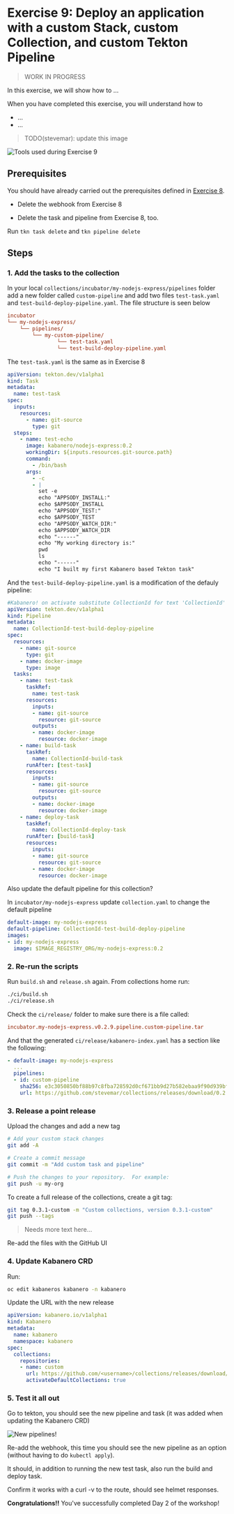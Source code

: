 # Exercise 9: Deploy an application with a custom Stack, custom Collection, and custom Tekton Pipeline

> WORK IN PROGRESS

In this exercise, we will show how to ...

When you have completed this exercise, you will understand how to

* ...
* ...

> TODO(stevemar): update this image

![Tools used during Exercise 9](images/ex9.png)

## Prerequisites

You should have already carried out the prerequisites defined in [Exercise 8](../exercise-8/README.md).

* Delete the webhook from Exercise 8

* Delete the task and pipeline from Exercise 8, too.

Run `tkn task delete` and `tkn pipeline delete`

## Steps

### 1. Add the tasks to the collection

In your local `collections/incubator/my-nodejs-express/pipelines` folder add a new folder called `custom-pipeline` and add two files `test-task.yaml` and `test-build-deploy-pipeline.yaml`. The file structure is seen below

```ini
incubator
└── my-nodejs-express/
    └── pipelines/
        └── my-custom-pipeline/
                └── test-task.yaml
                └── test-build-deploy-pipeline.yaml
```

The `test-task.yaml` is the same as in Exercise 8

```yaml
apiVersion: tekton.dev/v1alpha1
kind: Task
metadata:
  name: test-task
spec:
  inputs:
    resources:
      - name: git-source
        type: git
  steps:
    - name: test-echo
      image: kabanero/nodejs-express:0.2
      workingDir: ${inputs.resources.git-source.path}
      command:
        - /bin/bash
      args:
        - -c
        - |
          set -e
          echo "APPSODY_INSTALL:"
          echo $APPSODY_INSTALL
          echo "APPSODY_TEST:"
          echo $APPSODY_TEST
          echo "APPSODY_WATCH_DIR:"
          echo $APPSODY_WATCH_DIR
          echo "------"
          echo "My working directory is:"
          pwd
          ls
          echo "------"
          echo "I built my first Kabanero based Tekton task"
```

And the `test-build-deploy-pipeline.yaml` is a modification of the defauly pipeline:

```yaml
#Kabanero! on activate substitute CollectionId for text 'CollectionId'
apiVersion: tekton.dev/v1alpha1
kind: Pipeline
metadata:
  name: CollectionId-test-build-deploy-pipeline
spec:
  resources:
    - name: git-source
      type: git
    - name: docker-image
      type: image
  tasks:
    - name: test-task
      taskRef:
        name: test-task
      resources:
        inputs:
        - name: git-source
          resource: git-source
        outputs:
        - name: docker-image
          resource: docker-image
    - name: build-task
      taskRef:
        name: CollectionId-build-task
      runAfter: [test-task]
      resources:
        inputs:
        - name: git-source
          resource: git-source
        outputs:
        - name: docker-image
          resource: docker-image
    - name: deploy-task
      taskRef:
        name: CollectionId-deploy-task
      runAfter: [build-task]
      resources:
        inputs:
        - name: git-source
          resource: git-source
        - name: docker-image
          resource: docker-image
```

Also update the default pipeline for this collection?

In `incubator/my-nodejs-express` update `collection.yaml` to change the default pipeline

```yaml
default-image: my-nodejs-express
default-pipeline: CollectionId-test-build-deploy-pipeline
images:
- id: my-nodejs-express
  image: $IMAGE_REGISTRY_ORG/my-nodejs-express:0.2
```

### 2. Re-run the scripts

Run `build.sh` and `release.sh` again. From collections home run:

```bash
./ci/build.sh
./ci/release.sh
```

Check the `ci/release/` folder to make sure there is a file called:

```ini
incubator.my-nodejs-express.v0.2.9.pipeline.custom-pipeline.tar
```

And that the generated `ci/release/kabanero-index.yaml` has a section like the following:

```yaml
- default-image: my-nodejs-express
  ...
  pipelines:
  - id: custom-pipeline
    sha256: e3c3050850bf88b97c8fba728592d0cf671bb9d27b582ebaa9f90d939bfa60a5
    url: https://github.com/stevemar/collections/releases/download/0.2.1/incubator.my-nodejs-express.v0.2.9.pipeline.custom-pipeline.tar.gz
```

### 3. Release a point release

Upload the changes and add a new tag

```bash
# Add your custom stack changes
git add -A

# Create a commit message
git commit -m "Add custom task and pipeline"

# Push the changes to your repository.  For example:
git push -u my-org
```

To create a full release of the collections, create a git tag:

```bash
git tag 0.3.1-custom -m "Custom collections, version 0.3.1-custom"
git push --tags
```

> Needs more text here...

Re-add the files with the GitHub UI

### 4. Update Kabanero CRD

Run:

```bash
oc edit kabaneros kabanero -n kabanero
```

Update the URL with the new release

```yaml
apiVersion: kabanero.io/v1alpha1
kind: Kabanero
metadata:
  name: kabanero
  namespace: kabanero
spec:
  collections:
    repositories:
    - name: custom
      url: https://github.com/<username>/collections/releases/download/0.3.1-custom/kabanero-index.yaml
      activateDefaultCollections: true
```

### 5. Test it all out

Go to tekton, you should see the new pipeline and task (it was added when updating the Kabanero CRD)

![New pipelines!](images/new-pipelines.png)

Re-add the webhook, this time you should see the new pipeline as an option (without having to do `kubectl apply`).

It should, in addition to running the new test task, also run the build and deploy task.

Confirm it works with a curl -v to the route, should see helmet responses.

**Congratulations!!** You've successfully completed Day 2 of the workshop!
